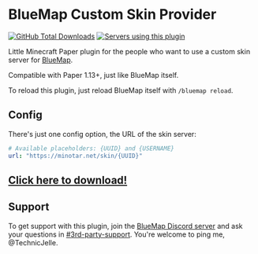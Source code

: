 # BlueMap Custom Skin Provider

[![GitHub Total Downloads](https://img.shields.io/github/downloads/TechnicJelle/BlueMapCustomSkinProvider/total?color=success&label=Downloads "Click here to download the plugin")](https://github.com/TechnicJelle/BlueMapCustomSkinProvider/releases/latest)
[![Servers using this plugin](https://img.shields.io/bstats/servers/18368?label=Servers)](https://bstats.org/plugin/bukkit/BlueMap%20Custom%20Skin%20Provider/18368)

Little Minecraft Paper plugin for the people who want to use a custom skin server for [BlueMap](https://github.com/BlueMap-Minecraft/BlueMap).

Compatible with Paper 1.13+, just like BlueMap itself.

To reload this plugin, just reload BlueMap itself with `/bluemap reload`.

## Config
There's just one config option, the URL of the skin server:
```yaml
# Available placeholders: {UUID} and {USERNAME}
url: "https://minotar.net/skin/{UUID}"
```

## [Click here to download!](../../releases/latest)

## Support

To get support with this plugin, join the [BlueMap Discord server](https://bluecolo.red/map-discord)
and ask your questions in [#3rd-party-support](https://discord.com/channels/665868367416131594/863844716047106068). You're welcome to ping me, @TechnicJelle.
